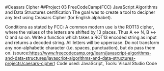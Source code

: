 #Ceasars Cipher
##Project 03 FreeCodeCamp(FCC) JavaScript Algorithms and Data Structures certification
The goal was to create a tool to decipher any text using Ceasars Cipher (for English alphabet).

Conditions as stated by FCC:
A common modern use is the ROT13 cipher, where the values of the letters are shifted by 13 places. Thus A ↔ N, B ↔ O and so on.
Write a function which takes a ROT13 encoded string as input and returns a decoded string.
All letters will be uppercase. Do not transform any non-alphabetic character (i.e. spaces, punctuation), but do pass them on.
(source:https://www.freecodecamp.org/learn/javascript-algorithms-and-data-structures/javascript-algorithms-and-data-structures-projects/caesars-cipher)
Code used: JavaScript, Tools: Visual Studio Code
